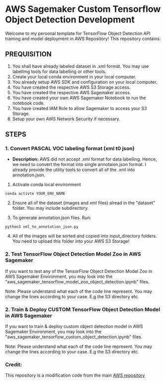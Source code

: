 # AWS Sagemaker Custom Tensorflow Object Detection Development

Welcome to my personal template for TensorFlow Object Detection API training and model deployment in AWS Repository! This repository contains:

## PREQUISITION

1. You shall have already labeled dataset in .xml format. You may use labelImg tools for data labelling or other tools.
2. Create your local conda environment in your local computer.
3. You already setup AWS SDK and configuration on your local computer.
4. You have created the respective AWS S3 Storage access.
5. You have created the respective AWS Sagemaker access.
6. You have created your own AWS Sagemaker Notebook to run the notebook code.
7. You have created IAM Role to allow Sagemaker to access your S3 Storage.
8. Setup your own AWS Network Security if necessary.

## STEPS

### 1. Convert PASCAL VOC labeling format (xml t0 json)

- **Description:** AWS did not accept .xml format for data labelling. Hence, we need to convert the format into single annotaion.json format. I already provide the utility tools to convert all of the .xml into annotation.json.

1. Activate conda local environment

```
conda activte YOUR_ENV_NAME
```

2. Ensure all of the dataset (images and xml files) alread in the "dataset" folder. You may include subdirectory.

3. To generate annotation.json files. Run:

```
python3 xml_to_annotation_json.py
```

4. All of the images will be sorted and copied into input_directory folders. You need to upload this folder into your AWS S3 Storage!

### 2. Test TensorFlow Object Detection Model Zoo in AWS Sagemaker

If you want to test any of the TensorFlow Object Detection Model Zoo in AWS Sagemaker Environment, you may look into the "aws_sagemaker_tensorflow_model_zoo_object_detection.ipynb" files.

Note: Please understand what each of the code line represent. You may change the lines according to your case. E.g the S3 directory etc.

### 2. Train & Deploy CUSTOM TensorFlow Object Detection Model in AWS Sagemaker

If you want to train & deploy custom object detection model in AWS Sagemaker Environment, you may look into the "aws_sagemaker_tensorflow_custom_object_detection.ipynb" files.

Note: Please understand what each of the code line represent. You may change the lines according to your case. E.g the S3 directory etc.

### Credit:

This repository is a modification code from the main [AWS repository](https://github.com/aws/amazon-sagemaker-examples/blob/main/introduction_to_amazon_algorithms/object_detection_tensorflow/Amazon_Tensorflow_Object_Detection.ipynb)
